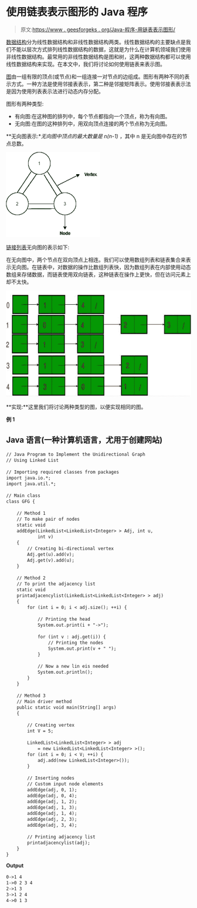 # 使用链表表示图形的 Java 程序

> 原文:[https://www . geesforgeks . org/Java-程序-用链表表示图形/](https://www.geeksforgeeks.org/java-program-to-represent-graphs-using-linked-list/)

[数据结构](https://www.geeksforgeeks.org/data-structures/)分为线性数据结构和非线性数据结构两类。线性数据结构的主要缺点是我们不能以层次方式排列线性数据结构的数据，这就是为什么在计算机领域我们使用非线性数据结构。最常用的非线性数据结构是图和树，这两种数据结构都可以使用线性数据结构来实现。在本文中，我们将讨论如何使用链表来表示图。

[图](https://www.geeksforgeeks.org/data-structures/)由一组有限的顶点(或节点)和一组连接一对节点的边组成。图形有两种不同的表示方式。一种方法是使用邻接表表示，第二种是邻接矩阵表示。使用邻接表表示法是因为使用列表表示法进行动态内存分配。

图形有两种类型:

*   有向图:在这种图的排列中，每个节点都指向一个顶点，称为有向图。
*   无向图:在图的这种排列中，用双向顶点连接的两个节点称为无向图。

**无向图表示:**无向图中顶点的最大数量是 **n*(n-1)** ，其中 n 是无向图中存在的节点总数。

![](img/6a61ad561eb52f40ce3c3082dc55e50b.png)

[链接列表](https://www.geeksforgeeks.org/linked-list-in-java/)无向图的表示如下:

在无向图中，两个节点在双向顶点上相连。我们可以使用数组列表和链表集合来表示无向图。在链表中，对数据的操作比数组列表快，因为数组列表在内部使用动态数组来存储数据，而链表使用双向链表，这种链表在操作上更快，但在访问元素上却不太快。

![](img/8a3ce30317334bffd5510840cf883e2a.png)

**实现:**这里我们将讨论两种类型的图，以便实现相同的图。

**例 1**

## Java 语言(一种计算机语言，尤用于创建网站)

```
// Java Program to Implement the Unidirectional Graph
// Using Linked List

// Importing required classes from packages
import java.io.*;
import java.util.*;

// Main class
class GFG {

    // Method 1
    // To make pair of nodes
    static void
    addEdge(LinkedList<LinkedList<Integer> > Adj, int u,
            int v)
    {
        // Creating bi-directional vertex
        Adj.get(u).add(v);
        Adj.get(v).add(u);
    }

    // Method 2
    // To print the adjacency list
    static void
    printadjacencylist(LinkedList<LinkedList<Integer> > adj)
    {
        for (int i = 0; i < adj.size(); ++i) {

            // Printing the head
            System.out.print(i + "->");

            for (int v : adj.get(i)) {
                // Printing the nodes
                System.out.print(v + " ");
            }

            // Now a new lin eis needed
            System.out.println();
        }
    }

    // Method 3
    // Main driver method
    public static void main(String[] args)
    {

        // Creating vertex
        int V = 5;

        LinkedList<LinkedList<Integer> > adj
            = new LinkedList<LinkedList<Integer> >();
        for (int i = 0; i < V; ++i) {
            adj.add(new LinkedList<Integer>());
        }

        // Inserting nodes
        // Custom input node elements
        addEdge(adj, 0, 1);
        addEdge(adj, 0, 4);
        addEdge(adj, 1, 2);
        addEdge(adj, 1, 3);
        addEdge(adj, 1, 4);
        addEdge(adj, 2, 3);
        addEdge(adj, 3, 4);

        // Printing adjacency list
        printadjacencylist(adj);
    }
}
```

**Output**

```
0->1 4 
1->0 2 3 4 
2->1 3 
3->1 2 4 
4->0 1 3 
```